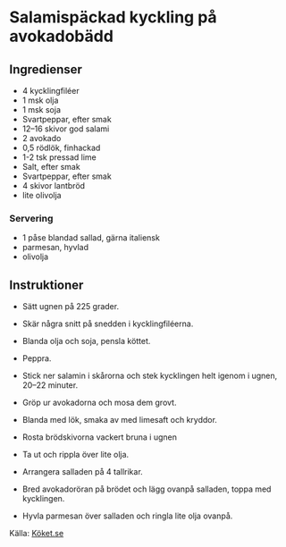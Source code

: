 # Salamispäckad kyckling på avokadobädd

## Ingredienser

* 4  kycklingfiléer
* 1 msk olja
* 1 msk soja
*   Svartpeppar, efter smak
*   12–16 skivor god salami
* 2  avokado
* 0,5  rödlök, finhackad
* 1-2 tsk pressad lime
*   Salt, efter smak
*   Svartpeppar, efter smak
* 4  skivor lantbröd
*   lite olivolja

### Servering
* 1 påse blandad sallad, gärna italiensk
*   parmesan, hyvlad
*   olivolja

## Instruktioner

* Sätt ugnen på 225 grader. 


* Skär några snitt på snedden i kycklingfiléerna. 

* Blanda olja och soja, pensla köttet. 

* Peppra. 

* Stick ner salamin i skårorna och stek kycklingen helt igenom i ugnen, 20–22 minuter.

* Gröp ur avokadorna och mosa dem grovt.

* Blanda med lök, smaka av med limesaft och kryddor. 

* Rosta brödskivorna vackert bruna i ugnen

* Ta ut och rippla över lite olja.

* Arrangera salladen på 4 tallrikar. 
* Bred avokadoröran på brödet och lägg ovanpå salladen, toppa med kycklingen.

* Hyvla parmesan över salladen och ringla lite olja ovanpå. 



Källa: [Köket.se](https://www.koket.se/hakan_larsson/mackor_och_wraps/kyckling_och_fagel/salamispackad_kyckling_pa_avokadobadd/)